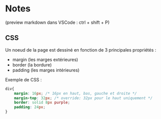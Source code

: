 # Notes

(preview markdown dans VSCode : ctrl + shift + P)

## CSS

Un noeud de la page est dessiné en fonction de 3 principales propriétés :
- margin (les marges extérieures)
- border (la bordure)
- padding (les marges intérieures)

Exemple de CSS :
```css
div{
    margin: 16px; /* 16px en haut, bas, gauche et droite */
    margin-top: 32px; /* override: 32px pour le haut uniquement */
    border: solid 8px purple;
    padding: 24px; 
}
```

